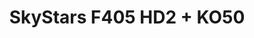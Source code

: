 ---
color: green
category: Stacks
group: undefined
visible: true
order: 1
title: SkyStars F405 HD2 + KO50
link: https://www.getfpv.com/electronics/stacks/skystars-fly-stack-f405-hd2-fc-ko50-50a-blheli-s-esc-30x30.html
img: /uploads/builds/5inch-beginner/stacks-skystars-f405-hd2-ko50.jpg
text: Skystars makes good hardware, but most people don't really know about them, which is quite a shame! It's a great inexpensive stack that has very large pads for most of the connections you need to make, a plug for Digital video systems, and a beefy ESC with a metal guard/heatsink
info: $64.99;30x30;F405<MCU>;BMI270<IMU>;6 UARTs;16MB Blackbox;5V 2A;10V 2A;50A Nominal;19.3g
---